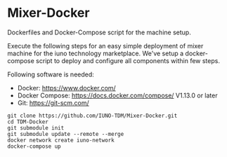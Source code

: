 # Mixer-Docker
Dockerfiles and Docker-Compose script for the machine setup.

Execute the following steps for an easy simple deployment of mixer machine for the iuno technology marketplace. We've setup a docker-compose script to deploy and configure all components within few steps.

Following software is needed:
- Docker: https://www.docker.com/
- Docker Compose: https://docs.docker.com/compose/ V1.13.0 or later
- Git: https://git-scm.com/

```
git clone https://github.com/IUNO-TDM/Mixer-Docker.git
cd TDM-Docker
git submodule init
git submodule update --remote --merge
docker network create iuno-network
docker-compose up
```

